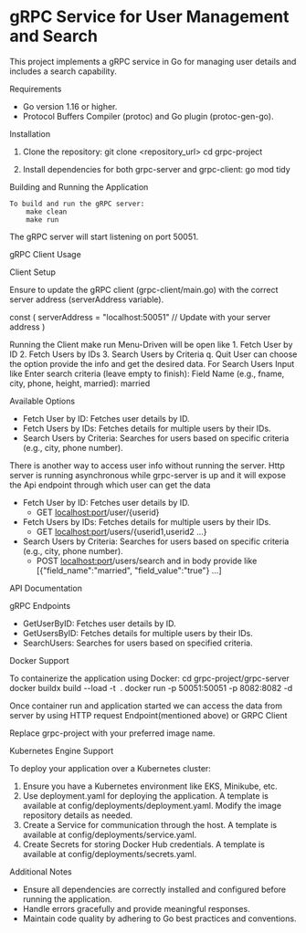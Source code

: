 # gRPC Service for User Management and Search

This project implements a gRPC service in Go for managing user details and includes a search capability.

Requirements
- Go version 1.16 or higher.
- Protocol Buffers Compiler (protoc) and Go plugin (protoc-gen-go).


Installation

1. Clone the repository:
    git clone <repository_url>
    cd grpc-project

2. Install dependencies for both grpc-server and grpc-client:
    go mod tidy


Building and Running the Application
    
    To build and run the gRPC server:
        make clean
        make run

The gRPC server will start listening on port 50051.


gRPC Client Usage

Client Setup

Ensure to update the gRPC client (grpc-client/main.go) with the correct server address (serverAddress variable).

const (
    serverAddress = "localhost:50051"  // Update with your server address
)

Running the Client
    make run
    Menu-Driven will be open like 
        1. Fetch User by ID
        2. Fetch Users by IDs <this should be comma separated>
        3. Search Users by Criteria <this should key value form refer Ex below>
        q. Quit
    User can choose the option provide the info and get the desired data.
        For Search Users Input like 
            Enter search criteria (leave empty to finish):
                Field Name (e.g., fname, city, phone, height, married): married

Available Options
- Fetch User by ID: Fetches user details by ID.
- Fetch Users by IDs: Fetches details for multiple users by their IDs.
- Search Users by Criteria: Searches for users based on specific criteria (e.g., city, phone number).

There is another way to access user info without running the server. 
Http server is running asynchronous while grpc-server is up and it will expose the Api endpoint through which user can get the data
- Fetch User by ID: Fetches user details by ID.
    - GET <localhost:port>/user/{userid}
- Fetch Users by IDs: Fetches details for multiple users by their IDs.
    - GET  <localhost:port>/users/{userid1,userid2 ...}
- Search Users by Criteria: Searches for users based on specific criteria (e.g., city, phone number).
    - POST <localhost:port>/users/search and in body provide like [{"field_name":"married", "field_value":"true"} ...]


API Documentation

gRPC Endpoints
- GetUserByID: Fetches user details by ID.
- GetUsersByID: Fetches details for multiple users by their IDs.
- SearchUsers: Searches for users based on specified criteria.


Docker Support

To containerize the application using Docker:
    cd grpc-project/grpc-server
    docker buildx build --load -t <image name> .
    docker run -p 50051:50051 -p 8082:8082 -d <image name>

Once container run and application started we can access the data from server by using HTTP request Endpoint(mentioned above) or GRPC Client  

Replace grpc-project with your preferred image name.

Kubernetes Engine Support
    
To deploy your application over a Kubernetes cluster:

1. Ensure you have a Kubernetes environment like EKS, Minikube, etc.
2. Use deployment.yaml for deploying the application. A template is available at config/deployments/deployment.yaml. Modify the image   repository details as needed.
3. Create a Service for communication through the host. A template is available at config/deployments/service.yaml.
4. Create Secrets for storing Docker Hub credentials. A template is available at config/deployments/secrets.yaml.


Additional Notes
- Ensure all dependencies are correctly installed and configured before running the application.
- Handle errors gracefully and provide meaningful responses.
- Maintain code quality by adhering to Go best practices and conventions.




